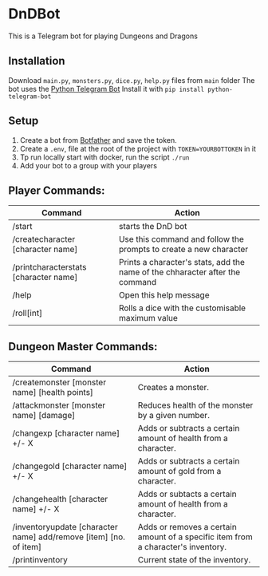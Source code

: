 # DnDBot
This is a Telegram bot for playing Dungeons and Dragons

## Installation
Download `main.py`, `monsters.py`, `dice.py`, `help.py` files from `main` folder
The bot uses the [Python Telegram Bot](https://github.com/python-telegram-bot/python-telegram-bot)
Install it with `pip install python-telegram-bot`

## Setup
1. Create a bot from [Botfather](https://telegram.me/botfather) and save the token.
2. Create a `.env`, file at the root of the project with `TOKEN=YOURBOTTOKEN` in it
3. Tp run locally start with docker, run the script `./run`
4. Add your bot to a group with your players



## Player Commands:
Command | Action
--- | --- 
/start | starts the DnD bot
/createcharacter [character name] | Use this command and follow the prompts to create a new character
/printcharacterstats [character name] | Prints a character's stats, add the name of the chharacter after the command
/help | Open this help message
/roll[int] | Rolls a dice with the customisable maximum value

## Dungeon Master Commands:
Command | Action
--- | --- 
/createmonster [monster name] [health points] | Creates a monster.
/attackmonster [monster name] [damage] | Reduces health of the monster by a given number.
/changexp [character name] +/- X | Adds or subtracts a certain amount of health from a character.
/changegold [character name] +/- X | Adds or subtracts a certain amount of gold from a character.
/changehealth [character name] +/- X | Adds or subtacts a certain amount of health from a character.
/inventoryupdate [character name] add/remove [item] [no. of item] | Adds or removes a certain amount of a specific item from a character's inventory.
/printinventory | Current state of the inventory.